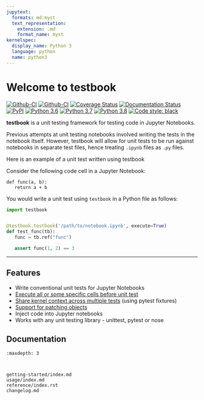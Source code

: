 ```yaml
---
jupytext:
  formats: md:myst
  text_representation:
    extension: .md
    format_name: myst
kernelspec:
  display_name: Python 3
  language: python
  name: python3
---
```


# Welcome to testbook

[![Github-CI][github-badge]][github-link]
[![Github-CI][github-ci]][github-ci-link]
[![Coverage Status][codecov-badge]][codecov-link]
[![Documentation Status][rtd-badge]][rtd-link]
[![PyPI][pypi-badge]][pypi-link]
[![Python 3.6](https://img.shields.io/badge/python-3.6-blue.svg)](https://www.python.org/downloads/release/python-360/)
[![Python 3.7](https://img.shields.io/badge/python-3.7-blue.svg)](https://www.python.org/downloads/release/python-370/)
[![Python 3.8](https://img.shields.io/badge/python-3.8-blue.svg)](https://www.python.org/downloads/release/python-380/)
[![Code style: black](https://img.shields.io/badge/code%20style-black-000000.svg)](https://github.com/ambv/black)

**testbook** is a unit testing framework for testing code in Jupyter Notebooks.

Previous attempts at unit testing notebooks involved writing the tests in the notebook itself. However, testbook will allow for unit tests to be run against notebooks in separate test files, hence treating `.ipynb` files as `.py` files.

Here is an example of a unit test written using testbook

Consider the following code cell in a Jupyter Notebook:

```{code-cell} ipython3
def func(a, b):
   return a + b
```

You would write a unit test using `testbook` in a Python file as follows:

```python
import testbook


@testbook.testbook('/path/to/notebook.ipynb', execute=True)
def test_func(tb):
   func = tb.ref("func")

   assert func(1, 2) == 3
```

---

## Features

- Write conventional unit tests for Jupyter Notebooks
- [Execute all or some specific cells before unit test](usage/index.html#using-execute-to-control-which-cells-are-executed-before-test)
- [Share kernel context across multiple tests](usage/index.html#share-kernel-context-across-multiple-tests) (using pytest fixtures)
- [Support for patching objects](usage/index.html#support-for-patching-objects)
- Inject code into Jupyter notebooks
- Works with any unit testing library - unittest, pytest or nose

## Documentation

```{toctree}
:maxdepth: 3



getting-started/index.md
usage/index.md
reference/index.rst
changelog.md
```

[github-ci]: https://github.com/nteract/testbook/workflows/CI/badge.svg
[github-ci-link]: https://github.com/nteract/testbook/actions
[github-link]: https://github.com/nteract/testbook
[rtd-badge]: https://readthedocs.org/projects/testbook/badge/?version=latest
[rtd-link]: https://testbook.readthedocs.io/en/latest/?badge=latest
[codecov-badge]: https://codecov.io/gh/nteract/testbook/branch/master/graph/badge.svg
[codecov-link]: https://codecov.io/gh/nteract/testbook
[github-badge]: https://img.shields.io/github/stars/nteract/testbook?label=github
[pypi-badge]: https://img.shields.io/pypi/v/testbook.svg
[pypi-link]: https://pypi.org/project/testbook/

